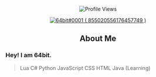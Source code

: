 
<p align="center" ## Me <img src= "https://cdn.discordapp.com/emojis/894175687878017055.png?size=80" alt='stats' width="20px">

<p align="center"> <img src="https://komarev.com/ghpvc/?username=Intellect0001" alt="Profile Views" /> </p>  

<p align="center">
  <a href="https://discord.com/users/855020556176457749">
     <img src="https://discord.c99.nl/widget/theme-4/855020556176457749.png" alt="64bit#0001 ( 855020556176457749 )"/>
       </a>
</p>

<p align="center">
 <h2 align="center">About Me</h2>
</p>

### Hey! I am 64bit.

> Lua
> C#
> Python
> JavaScript
> CSS
> HTML
> Java (Learning)
